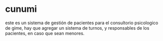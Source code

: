 # cunumi
este es un sistema de gestión de pacientes para el consultorio psicologico de gime, hay que agregar un sistema de turnos, y responsables de los pacientes, en caso que sean menores.
